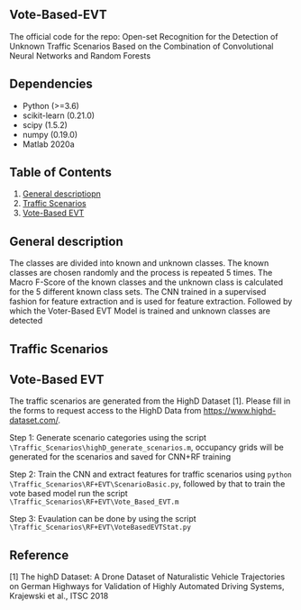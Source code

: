 ## Vote-Based-EVT

The official code for the repo: Open-set Recognition for the Detection of Unknown Traffic Scenarios Based on the Combination of Convolutional Neural Networks and Random Forests

## Dependencies
- Python (>=3.6)
- scikit-learn (0.21.0)
- scipy (1.5.2)
- numpy (0.19.0)
- Matlab 2020a

## Table of Contents

1. [General descriptiopn
](#gs)
2. [Traffic Scenarios
](#ts)
3. [Vote-Based EVT
](#EVT)

## General description<a name="gs"></a>

The classes are divided into known and unknown classes. The known classes are chosen randomly and the process is repeated 5 times. The Macro F-Score of the known classes and the unknown class is calculated for the 5 different known class sets. The CNN trained in a supervised fashion for feature extraction and is used for feature extraction. Followed by which the Voter-Based EVT Model is trained and unknown classes are detected 
## Traffic Scenarios<a name="ts"></a>

## Vote-Based EVT<a name="EVT"></a>

The traffic scenarios are generated from the HighD Dataset [1]. Please fill in the forms to request access to the HighD Data from https://www.highd-dataset.com/. 

Step 1: Generate scenario categories using the script `\Traffic_Scenarios\highD_generate_scenarios.m`, occupancy grids will be generated for the scenarios and saved for CNN+RF training

Step 2: Train the CNN and extract features for traffic scenarios using `python \Traffic_Scenarios\RF+EVT\ScenarioBasic.py`, followed by that to train the vote based model run the script `\Traffic_Scenarios\RF+EVT\Vote_Based_EVT.m`

Step 3:  Evaulation can be done by using the script `\Traffic_Scenarios\RF+EVT\VoteBasedEVTStat.py`

## Reference
[1] The highD Dataset: A Drone Dataset of Naturalistic Vehicle Trajectories on German Highways for Validation of Highly Automated Driving Systems, Krajewski et al., ITSC 2018

